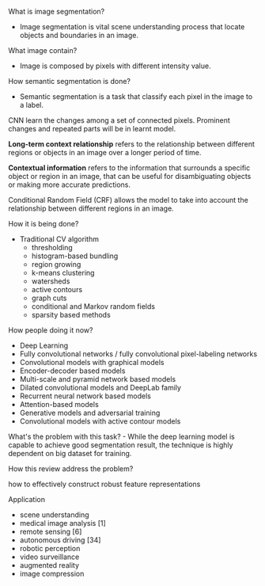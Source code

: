 What is image segmentation?
- Image segmentation is vital scene understanding process that locate objects and boundaries in an image. 

What image contain?
- Image is composed by pixels with different intensity value.

How semantic segmentation is done?
- Semantic segmentation is a task that classify each pixel in the image to a label.

CNN learn the changes among a set of connected pixels. Prominent changes and repeated parts will be in learnt model.

**Long-term context relationship** refers to the relationship between different regions or objects in an image over a longer period of time.

**Contextual information** refers to the information that surrounds a specific object or region in an image, that can be useful for disambiguating objects or making more accurate predictions.

Conditional Random Field (CRF) allows the model to take into account the relationship between different regions in an image.

How it is being done?
- Traditional CV algorithm
  - thresholding
  - histogram-based bundling
  - region growing
  - k-means clustering 
  - watersheds
  - active contours
  - graph cuts
  - conditional and Markov random fields
  - sparsity based methods
 
How people doing it now?
  - Deep Learning
  - Fully convolutional networks / fully convolutional pixel-labeling networks
  - Convolutional models with graphical models
  - Encoder-decoder based models
  - Multi-scale and pyramid network based models
  - Dilated convolutional models and DeepLab family
  - Recurrent neural network based models
  - Attention-based models
  - Generative models and adversarial training
  - Convolutional models with active contour models

What's the problem with this task?
    - While the deep learning model is capable to achieve good segmentation result, the technique is highly dependent on big dataset for training. 

How this review address the problem?

how to effectively construct robust feature representations

Application
- scene understanding
- medical image analysis [1]
- remote sensing [6]
- autonomous driving [34]
- robotic perception
- video surveillance
- augmented reality
- image compression

